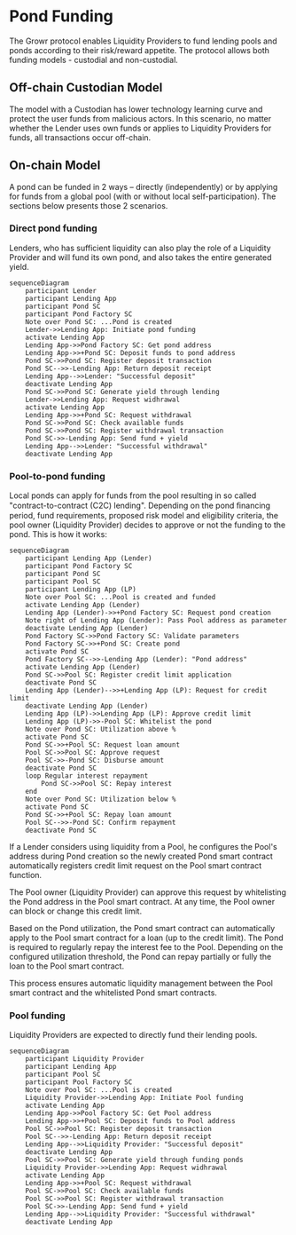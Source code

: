 # Pond Funding
The Growr protocol enables Liquidity Providers to fund lending pools and ponds according to their risk/reward appetite. The protocol allows both funding models - custodial and non-custodial.

## Off-chain Custodian Model
The model with a Custodian has lower technology learning curve and protect the user funds from malicious actors. In this scenario, no matter whether the Lender uses own funds or applies to Liquidity Providers for funds, all transactions occur off-chain.

## On-chain Model
A pond can be funded in 2 ways – directly (independently) or by applying for funds from a global pool (with or without local self-participation). The sections below presents those 2 scenarios.

### Direct pond funding
Lenders, who has sufficient liquidity can also play the role of a Liquidity Provider and will fund its own pond, and also takes the entire generated yield.
```mermaid
sequenceDiagram
    participant Lender
    participant Lending App
    participant Pond SC
    participant Pond Factory SC
    Note over Pond SC: ...Pond is created
    Lender->>Lending App: Initiate pond funding
    activate Lending App
    Lending App->>Pond Factory SC: Get pond address
    Lending App->>+Pond SC: Deposit funds to pond address
    Pond SC->>Pond SC: Register deposit transaction
    Pond SC-->>-Lending App: Return deposit receipt
    Lending App-->>Lender: "Successful deposit"
    deactivate Lending App
    Pond SC->>Pond SC: Generate yield through lending
    Lender->>Lending App: Request widhrawal
    activate Lending App
    Lending App->>+Pond SC: Request withdrawal
    Pond SC->>Pond SC: Check available funds
    Pond SC->>Pond SC: Register withdrawal transaction
    Pond SC->>-Lending App: Send fund + yield
    Lending App-->>Lender: "Successful withdrawal"
    deactivate Lending App
```

### Pool-to-pond funding
Local ponds can apply for funds from the pool resulting in so called "contract-to-contract (C2C) lending". Depending on the pond ﬁnancing period, fund requirements, proposed risk model and eligibility criteria, the pool owner (Liquidity Provider) decides to approve or not the funding to the pond. This is how it works:
```mermaid
sequenceDiagram
    participant Lending App (Lender)
    participant Pond Factory SC
    participant Pond SC
    participant Pool SC
    participant Lending App (LP)
    Note over Pool SC: ...Pool is created and funded
    activate Lending App (Lender)
    Lending App (Lender)->>+Pond Factory SC: Request pond creation
    Note right of Lending App (Lender): Pass Pool address as parameter
    deactivate Lending App (Lender)
    Pond Factory SC->>Pond Factory SC: Validate parameters
    Pond Factory SC->>+Pond SC: Create pond
    activate Pond SC
    Pond Factory SC-->>-Lending App (Lender): "Pond address"
    activate Lending App (Lender)
    Pond SC->>Pool SC: Register credit limit application
    deactivate Pond SC
    Lending App (Lender)-->>+Lending App (LP): Request for credit limit
    deactivate Lending App (Lender)
    Lending App (LP)->>Lending App (LP): Approve credit limit
    Lending App (LP)->>-Pool SC: Whitelist the pond
    Note over Pond SC: Utilization above %
    activate Pond SC
    Pond SC->>+Pool SC: Request loan amount
    Pool SC->>Pool SC: Approve request
    Pool SC->>-Pond SC: Disburse amount
    deactivate Pond SC
    loop Regular interest repayment
        Pond SC->>Pool SC: Repay interest
    end
    Note over Pond SC: Utilization below %
    activate Pond SC
    Pond SC->>+Pool SC: Repay loan amount
    Pool SC-->>-Pond SC: Confirm repayment
    deactivate Pond SC
```
If a Lender considers using liquidity from a Pool, he configures the Pool's address during Pond creation so the newly created Pond smart contract automatically registers credit limit request on the Pool smart contract function.

The Pool owner (Liquidity Provider) can approve this request by whitelisting the Pond address in the Pool smart contract. At any time, the Pool owner can block or change this credit limit.

Based on the Pond utilization, the Pond smart contract can automatically apply to the Pool smart contract for a loan (up to the credit limit). The Pond is required to regularly repay the interest fee to the Pool. Depending on the configured utilization threshold, the Pond can repay partially or fully the loan to the Pool smart contract.

This process ensures automatic liquidity management between the Pool smart contract and the whitelisted Pond smart contracts.

### Pool funding
Liquidity Providers are expected to directly fund their lending pools.
```mermaid
sequenceDiagram
    participant Liquidity Provider
    participant Lending App
    participant Pool SC
    participant Pool Factory SC
    Note over Pool SC: ...Pool is created
    Liquidity Provider->>Lending App: Initiate Pool funding
    activate Lending App
    Lending App->>Pool Factory SC: Get Pool address
    Lending App->>+Pool SC: Deposit funds to Pool address
    Pool SC->>Pool SC: Register deposit transaction
    Pool SC-->>-Lending App: Return deposit receipt
    Lending App-->>Liquidity Provider: "Successful deposit"
    deactivate Lending App
    Pool SC->>Pool SC: Generate yield through funding ponds
    Liquidity Provider->>Lending App: Request widhrawal
    activate Lending App
    Lending App->>+Pool SC: Request withdrawal
    Pool SC->>Pool SC: Check available funds
    Pool SC->>Pool SC: Register withdrawal transaction
    Pool SC->>-Lending App: Send fund + yield
    Lending App-->>Liquidity Provider: "Successful withdrawal"
    deactivate Lending App
```